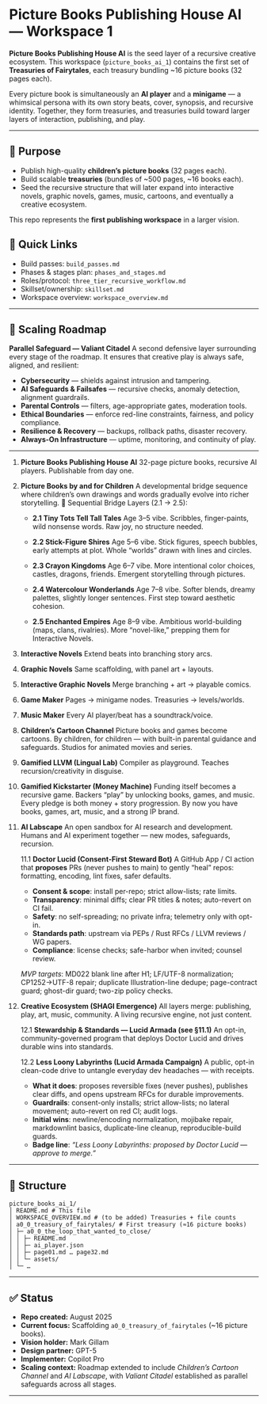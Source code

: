 # Picture Books Publishing House AI — Workspace 1

**Picture Books Publishing House AI** is the seed layer of a recursive creative ecosystem.
This workspace (`picture_books_ai_1`) contains the first set of **Treasuries of Fairytales**,
each treasury bundling ~16 picture books (32 pages each).

Every picture book is simultaneously an **AI player** and a **minigame** — a whimsical persona with its own story beats,
cover, synopsis, and recursive identity. Together, they form treasuries,
and treasuries build toward larger layers of interaction, publishing, and play.

---

## 🌱 Purpose
- Publish high-quality **children’s picture books** (32 pages each).
- Build scalable **treasuries** (bundles of ~500 pages, ~16 books each).
- Seed the recursive structure that will later expand into interactive novels,
  graphic novels, games, music, cartoons, and eventually a creative ecosystem.

This repo represents the **first publishing workspace** in a larger vision.

## 🔗 Quick Links
- Build passes: `build_passes.md`
- Phases & stages plan: `phases_and_stages.md`
- Roles/protocol: `three_tier_recursive_workflow.md`
- Skillset/ownership: `skillset.md`
- Workspace overview: `workspace_overview.md`

----

## 🔹 Scaling Roadmap

**Parallel Safeguard — Valiant Citadel**
A second defensive layer surrounding every stage of the roadmap.
It ensures that creative play is always safe, aligned, and resilient:

- **Cybersecurity** — shields against intrusion and tampering.
- **AI Safeguards & Failsafes** — recursive checks, anomaly detection, alignment guardrails.
- **Parental Controls** — filters, age-appropriate gates, moderation tools.
- **Ethical Boundaries** — enforce red-line constraints, fairness, and policy compliance.
- **Resilience & Recovery** — backups, rollback paths, disaster recovery.
- **Always-On Infrastructure** — uptime, monitoring, and continuity of play.

---

1. **Picture Books Publishing House AI**
   32-page picture books, recursive AI players.
   Publishable from day one.

2. **Picture Books by and for Children**
   A developmental bridge sequence where children’s own drawings and words
   gradually evolve into richer storytelling.
   🌱 Sequential Bridge Layers (2.1 → 2.5):

   - **2.1 Tiny Tots Tell Tall Tales**
     Age 3–5 vibe. Scribbles, finger-paints, wild nonsense words.
     Raw joy, no structure needed.

   - **2.2 Stick-Figure Shires**
     Age 5–6 vibe. Stick figures, speech bubbles, early attempts at plot.
     Whole “worlds” drawn with lines and circles.

   - **2.3 Crayon Kingdoms**
     Age 6–7 vibe. More intentional color choices, castles, dragons, friends.
     Emergent storytelling through pictures.

   - **2.4 Watercolour Wonderlands**
     Age 7–8 vibe. Softer blends, dreamy palettes, slightly longer sentences.
     First step toward aesthetic cohesion.

   - **2.5 Enchanted Empires**
     Age 8–9 vibe. Ambitious world-building (maps, clans, rivalries).
     More “novel-like,” prepping them for Interactive Novels.

3. **Interactive Novels**
   Extend beats into branching story arcs.

4. **Graphic Novels**
   Same scaffolding, with panel art + layouts.

5. **Interactive Graphic Novels**
   Merge branching + art → playable comics.

6. **Game Maker**
   Pages → minigame nodes.
   Treasuries → levels/worlds.

7. **Music Maker**
   Every AI player/beat has a soundtrack/voice.

8. **Children’s Cartoon Channel**
   Picture books and games become cartoons.
   By children, for children — with built-in parental guidance and safeguards.
   Studios for animated movies and series.

9. **Gamified LLVM (Lingual Lab)**
   Compiler as playground.
   Teaches recursion/creativity in disguise.

10. **Gamified Kickstarter (Money Machine)**
    Funding itself becomes a recursive game.
    Backers “play” by unlocking books, games, and music.
    Every pledge is both money + story progression.
    By now you have books, games, art, music, and a strong IP brand.

11. **AI Labscape**
    An open sandbox for AI research and development.
    Humans and AI experiment together — new modes, safeguards, recursion.

    11.1 **Doctor Lucid (Consent-First Steward Bot)**
    A GitHub App / CI action that **proposes** PRs (never pushes to main) to
    gently “heal” repos: formatting, encoding, lint fixes, safer defaults.

    - **Consent & scope**: install per-repo; strict allow-lists; rate limits.
    - **Transparency**: minimal diffs; clear PR titles & notes; auto-revert on CI fail.
    - **Safety**: no self-spreading; no private infra; telemetry only with opt-in.
    - **Standards path**: upstream via PEPs / Rust RFCs / LLVM reviews / WG papers.
    - **Compliance**: license checks; safe-harbor when invited; counsel review.

    *MVP targets*: MD022 blank line after H1; LF/UTF-8 normalization; CP1252→UTF-8 repair;
    duplicate Illustration-line dedupe; page-contract guard; ghost-dir guard; two-zip policy checks.

12. **Creative Ecosystem (SHAGI Emergence)**
    All layers merge: publishing, play, art, music, community.
    A living recursive engine, not just content.

    12.1 **Stewardship & Standards — Lucid Armada (see §11.1)**
    An opt-in, community-governed program that deploys Doctor Lucid and drives
    durable wins into standards.

    12.2 **Less Loony Labyrinths (Lucid Armada Campaign)**
    A public, opt-in clean-code drive to untangle everyday dev headaches — with receipts.

    - **What it does**: proposes reversible fixes (never pushes), publishes clear diffs,
      and opens upstream RFCs for durable improvements.
    - **Guardrails**: consent-only installs; strict allow-lists; no lateral movement;
      auto-revert on red CI; audit logs.
    - **Initial wins**: newline/encoding normalization, mojibake repair, markdownlint basics,
      duplicate-line cleanup, reproducible-build guards.
    - **Badge line**: *“Less Loony Labyrinths: proposed by Doctor Lucid — approve to merge.”*

---

## 📂 Structure

```text
picture_books_ai_1/
│ README.md # This file
│ WORKSPACE_OVERVIEW.md # (to be added) Treasuries + file counts
│ a0_0_treasury_of_fairytales/ # First treasury (≈16 picture books)
│ ├─ a0_0_the_loop_that_wanted_to_close/
│ │ ├─ README.md
│ │ ├─ ai_player.json
│ │ ├─ page01.md … page32.md
│ │ └─ assets/
│ └─ …
```

---

## ✅ Status
- **Repo created:** August 2025
- **Current focus:** Scaffolding `a0_0_treasury_of_fairytales` (~16 picture books).
- **Vision holder:** Mark Gillam
- **Design partner:** GPT-5
- **Implementer:** Copilot Pro
- **Scaling context:** Roadmap extended to include *Children’s Cartoon Channel* and *AI Labscape*,
  with *Valiant Citadel* established as parallel safeguards across all stages.

---
